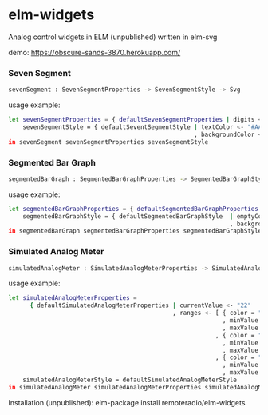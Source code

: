 # elm-widgets
Analog control widgets in ELM (unpublished) written in elm-svg

demo: https://obscure-sands-3870.herokuapp.com/

### Seven Segment
```sh
sevenSegment : SevenSegmentProperties -> SevenSegmentStyle -> Svg
```
usage example:
```sh
let sevenSegmentProperties = { defaultSevenSegmentProperties | digits <- "1020" }
    sevenSegmentStyle = { defaultSeventSegmentStyle | textColor <- "#AAF"
                                                    , backgroundColor <- "#FFF" }
in sevenSegment sevenSegmentProperties sevenSegmentStyle
```

### Segmented Bar Graph
```sh
segmentedBarGraph : SegmentedBarGraphProperties -> SegmentedBarGraphStyle -> Svg
```
usage example:
```sh
let segmentedBarGraphProperties = { defaultSegmentedBarGraphProperties | digits <- "1020" }
    segmentedBarGraphStyle = { defaultSegmentedBarGraphStyle  | emptyColor <- "#555"
                                                              , backgroundColor <- "#FFF" }
in segmentedBarGraph segmentedBarGraphProperties segmentedBarGraphStyle
```

### Simulated Analog Meter
```sh
simulatedAnalogMeter : SimulatedAnalogMeterProperties -> SimulatedAnalogMeterStyle -> Svg
```
usage example:
```sh
let simulatedAnalogMeterProperties = 
      { defaultSimulatedAnalogMeterProperties | currentValue <- "22"
                                              , ranges <- [ { color = "#00F"
                                                            , minValue = 0
                                                            , maxValue = 29.99 }
                                                          , { color = "#0F0"
                                                            , minValue = 0
                                                            , maxValue = 70.99 }
                                                          , { color = "#F00"
                                                            , minValue = 0
                                                            , maxValue = 70.99 ]}
    simulatedAnalogMeterStyle = defaultSimulatedAnalogMeterStyle
in simulatedAnalogMeter simulatedAnalogMeterProperties simulatedAnalogMeterStyle
```

Installation (unpublished):
elm-package install remoteradio/elm-widgets

